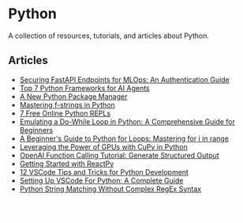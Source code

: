 # Python

A collection of resources, tutorials, and articles about Python.

## Articles

- [Securing FastAPI Endpoints for MLOps: An Authentication Guide](https://machinelearningmastery.com/securing-fastapi-endpoints-for-mlops-an-authentication-guide/)
- [Top 7 Python Frameworks for AI Agents](https://www.kdnuggets.com/top-7-python-frameworks-for-ai-agents)
- [A New Python Package Manager](https://www.kdnuggets.com/new-python-package-manager) 
- [Mastering f-strings in Python](https://www.kdnuggets.com/mastering-f-strings-in-python)
- [7 Free Online Python REPLs](https://www.kdnuggets.com/7-free-online-python-repls) 
- [Emulating a Do-While Loop in Python: A Comprehensive Guide for Beginners](https://www.datacamp.com/tutorial/do-while-loop-python)
- [A Beginner's Guide to Python for Loops: Mastering for i in range](https://www.datacamp.com/tutorial/python-for-i-in-range) 
- [Leveraging the Power of GPUs with CuPy in Python](https://www.kdnuggets.com/leveraging-the-power-of-gpus-with-cupy-in-python)
- [OpenAI Function Calling Tutorial: Generate Structured Output](https://www.datacamp.com/tutorial/open-ai-function-calling-tutorial) 
- [Getting Started with ReactPy](https://www.kdnuggets.com/2023/06/getting-started-reactpy.html)
- [12 VSCode Tips and Tricks for Python Development](https://www.kdnuggets.com/2023/05/12-vscode-tips-tricks-python-development.html) 
- [Setting Up VSCode For Python: A Complete Guide](https://www.datacamp.com/tutorial/setting-up-vscode-python)
- [Python String Matching Without Complex RegEx Syntax](https://www.kdnuggets.com/2023/02/python-string-matching-without-complex-regex-syntax.html)

<a href="/" class="button" style="display: flex; align-items: center; justify-content: center; padding: 4px 12px; width: max-content; background: var(--primary-color); color: white; text-decoration: none; border-radius: 4px; margin-top: 30px; font-weight: bold; font-size: 1em; transition: transform 0.2s ease;"><i class="fas fa-home"></i><span style="margin-left: 5px;">Back to Home</span></a>

